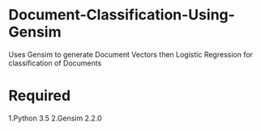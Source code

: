 # Document-Classification-Using-Gensim
Uses Gensim to generate Document Vectors then Logistic Regression for classification of Documents

# Required
1.Python 3.5 
2.Gensim 2.2.0
